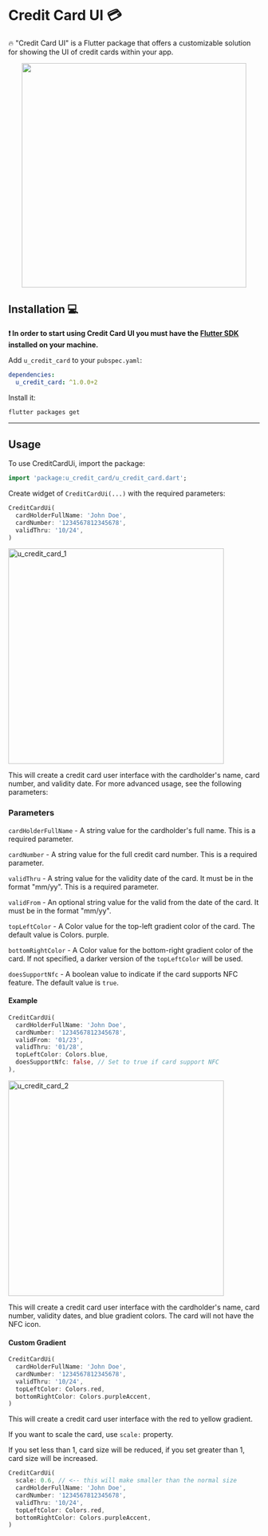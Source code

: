 # Credit Card UI 💳
🔥 "Credit Card UI" is a Flutter package that offers a customizable solution for showing the UI of credit cards within your app.

<p align="center">
<img src="https://user-images.githubusercontent.com/16848599/232253279-e7ec9f03-e85c-4760-9a07-e90323483671.png" width="450"/>
</p>


## Installation 💻

**❗ In order to start using Credit Card UI you must have the [Flutter SDK](https://docs.flutter.dev/get-started/install) installed on your machine.**

Add `u_credit_card` to your `pubspec.yaml`:

```yaml
dependencies:
  u_credit_card: ^1.0.0+2
```

Install it:

```sh
flutter packages get
```

---


## Usage
To use CreditCardUi, import the package:

``` dart
import 'package:u_credit_card/u_credit_card.dart';
```

Create widget of `CreditCardUi(...)` with the required parameters:

``` dart
CreditCardUi(
  cardHolderFullName: 'John Doe',
  cardNumber: '1234567812345678',
  validThru: '10/24',
)
```

<img width="432" alt="u_credit_card_1" src="https://user-images.githubusercontent.com/16848599/232253547-37db8038-e22f-43c4-8791-6c9c8778be8b.png">


This will create a credit card user interface with the cardholder's name, card number, and validity date. For more advanced usage, see the following parameters:

### Parameters
`cardHolderFullName` - A string value for the cardholder's full name. This is a required parameter.

`cardNumber` - A string value for the full credit card number. This is a required parameter.

`validThru` - A string value for the validity date of the card. It must be in the format "mm/yy". This is a required parameter.

`validFrom` - An optional string value for the valid from the date of the card. It must be in the format "mm/yy".

`topLeftColor` - A Color value for the top-left gradient color of the card. The default value is Colors. purple.

`bottomRightColor` - A Color value for the bottom-right gradient color of the card. If not specified, a darker version of the `topLeftColor` will be used.

`doesSupportNfc` - A boolean value to indicate if the card supports NFC feature. The default value is `true`.

#### Example
``` dart
CreditCardUi(
  cardHolderFullName: 'John Doe',
  cardNumber: '1234567812345678',
  validFrom: '01/23',
  validThru: '01/28',
  topLeftColor: Colors.blue,
  doesSupportNfc: false, // Set to true if card support NFC
),

```

<img width="432" alt="u_credit_card_2" src="https://user-images.githubusercontent.com/16848599/232253805-72247691-6b67-4357-8fa9-03a1c21b1adf.png">

This will create a credit card user interface with the cardholder's name, card number, validity dates, and blue gradient colors. The card will not have the NFC icon.



#### Custom Gradient

``` dart
CreditCardUi(
  cardHolderFullName: 'John Doe',
  cardNumber: '1234567812345678',
  validThru: '10/24',
  topLeftColor: Colors.red,
  bottomRightColor: Colors.purpleAccent,
)
```
This will create a credit card user interface with the red to yellow gradient.

If you want to scale the card, use `scale:` property.

If you set less than 1, card size will be reduced,
if you set greater than 1, card size will be increased.


``` dart
CreditCardUi(
  scale: 0.6, // <-- this will make smaller than the normal size
  cardHolderFullName: 'John Doe',
  cardNumber: '1234567812345678',
  validThru: '10/24',
  topLeftColor: Colors.red,
  bottomRightColor: Colors.purpleAccent,
)
```
